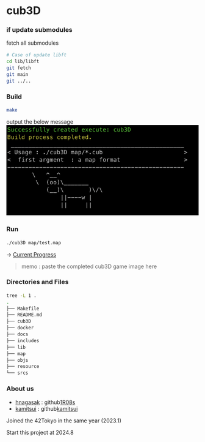 # cub3D

### if update submodules
fetch all submodules
```sh
# Case of update libft
cd lib/libft
git fetch
git main
git ../..
```

### Build
```sh
make
```
output the below message
![build_image](docs/image/build_cub3D.png)

### Run
```sh
./cub3D map/test.map
```
-> [Current Progress](docs/progress.md)

> memo : paste the completed cub3D game image here


### Directories and Files
```sh
tree -L 1 .
.
├── Makefile
├── README.md
├── cub3D
├── docker
├── docs
├── includes
├── lib
├── map
├── objs
├── resource
└── srcs
```

### About us
* [hnagasak](https://profile.intra.42.fr/users/hnagasak) : github[1R08s](https://github.com/1RO8s)
* [kamitsui](https://profile.intra.42.fr/users/kamitsui) : github[kamitsui](https://github.com/kamitsui)

Joined the 42Tokyo in the same year (2023.1)

Start this project at 2024.8
